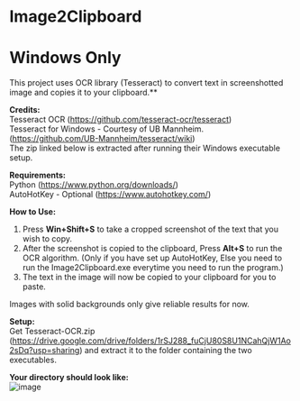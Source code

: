 # Image2Clipboard
# Windows Only #
This project uses OCR library (Tesseract) to convert text in screenshotted image and copies it to your clipboard.**

**Credits:**<br>
Tesseract OCR (https://github.com/tesseract-ocr/tesseract) <br>
Tesseract for Windows - Courtesy of UB Mannheim. (https://github.com/UB-Mannheim/tesseract/wiki) <br>
The zip linked below is extracted after running their Windows executable setup.

**Requirements:** <br>
Python (https://www.python.org/downloads/)<br>
AutoHotKey - Optional (https://www.autohotkey.com/)

**How to Use:**
1. Press **Win+Shift+S** to take a cropped screenshot of the text that you wish to copy.
2. After the screenshot is copied to the clipboard, Press **Alt+S** to run the OCR algorithm. (Only if you have set up AutoHotKey, Else you need to run the Image2Clipboard.exe everytime you need to run the program.)
3. The text in the image will now be copied to your clipboard for you to paste.

Images with solid backgrounds only give reliable results for now.

**Setup:**<br>
Get Tesseract-OCR.zip (https://drive.google.com/drive/folders/1rSJ288_fuCjU80S8U1NCahQjW1Ao2sDq?usp=sharing) and extract it to the folder containing the two executables.

**Your directory should look like:** <br>
![image](https://github.com/nitesh-19/Image2Clipboard/assets/64160155/099c5b81-f1f6-4c4d-a4c4-009dc81446d2)



